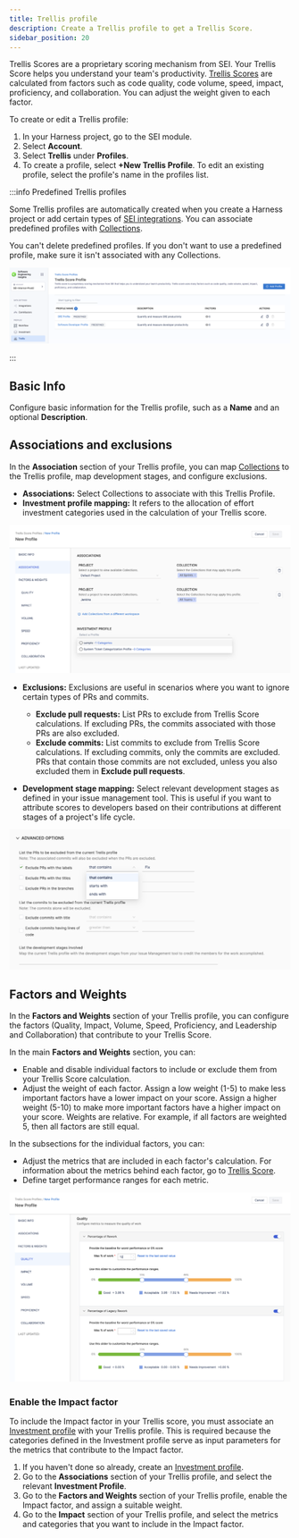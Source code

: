 ```yaml
---
title: Trellis profile
description: Create a Trellis profile to get a Trellis Score.
sidebar_position: 20
---
```


Trellis Scores are a proprietary scoring mechanism from SEI. Your Trellis Score helps you understand your team's productivity. [Trellis Scores](/docs/software-engineering-insights/sei-metrics-and-reports/trellis-score) are calculated from factors such as code quality, code volume, speed, impact, proficiency, and collaboration. You can adjust the weight given to each factor.

To create or edit a Trellis profile:

1. In your Harness project, go to the SEI module.
2. Select **Account**.
3. Select **Trellis** under **Profiles**.
4. To create a profile, select **+New Trellis  Profile**. To edit an existing profile, select the profile's name in the profiles list.

:::info Predefined Trellis profiles

Some Trellis profiles are automatically created when you create a Harness project or add certain types of [SEI integrations](/docs/category/integrations). You can associate predefined profiles with [Collections](/docs/software-engineering-insights/sei-projects-and-collections/manage-collections).

You can't delete predefined profiles. If you don't want to use a predefined profile, make sure it isn't associated with any Collections.

![](./static/trellis-profile.png)

:::

## Basic Info

Configure basic information for the Trellis profile, such as a **Name** and an optional **Description**.

## Associations and exclusions

In the **Association** section of your Trellis profile, you can map [Collections](/docs/software-engineering-insights/sei-projects-and-collections/manage-collections) to the Trellis profile, map development stages, and configure exclusions.

* **Associations:** Select Collections to associate with this Trellis Profile.
* **Investment profile mapping:** It refers to the allocation of effort investment categories used in the calculation of your Trellis score. 

![](./static/trellis-associations.png)

* **Exclusions:** Exclusions are useful in scenarios where you want to ignore certain types of PRs and commits.
   * **Exclude pull requests:** List PRs to exclude from Trellis Score calculations. If excluding PRs, the commits associated with those PRs are also excluded.
   * **Exclude commits:** List commits to exclude from Trellis Score calculations. If excluding commits, only the commits are excluded. PRs that contain those commits are not excluded, unless you also excluded them in **Exclude pull requests**.

* **Development stage mapping:** Select relevant development stages as defined in your issue management tool. This is useful if you want to attribute scores to developers based on their contributions at different stages of a project's life cycle.

![](./static/trellis-advanced-options.png)

## Factors and Weights

In the **Factors and Weights** section of your Trellis profile, you can configure the factors (Quality, Impact, Volume, Speed, Proficiency, and Leadership and Collaboration) that contribute to your Trellis Score.

In the main **Factors and Weights** section, you can:

* Enable and disable individual factors to include or exclude them from your Trellis Score calculation.
* Adjust the weight of each factor. Assign a low weight (1-5) to make less important factors have a lower impact on your score. Assign a higher weight (5-10) to make more important factors have a higher impact on your score. Weights are relative. For example, if all factors are weighted 5, then all factors are still equal.

In the subsections for the individual factors, you can:

* Adjust the metrics that are included in each factor's calculation. For information about the metrics behind each factor, go to [Trellis Score](/docs/software-engineering-insights/sei-metrics-and-reports/trellis-score).
* Define target performance ranges for each metric.

![](./static/factors-and-weights.png)

### Enable the Impact factor

To include the Impact factor in your Trellis score, you must associate an [Investment profile](/docs/software-engineering-insights/sei-profiles/investment-profile) with your Trellis profile. This is required because the categories defined in the Investment profile serve as input parameters for the metrics that contribute to the Impact factor.

1. If you haven't done so already, create an [Investment profile](/docs/software-engineering-insights/sei-profiles/investment-profile).
2. Go to the **Associations** section of your Trellis profile, and select the relevant **Investment Profile**.
3. Go to the **Factors and Weights** section of your Trellis profile, enable the Impact factor, and assign a suitable weight.
4. Go to the **Impact** section of your Trellis profile, and select the metrics and categories that you want to include in the Impact factor.